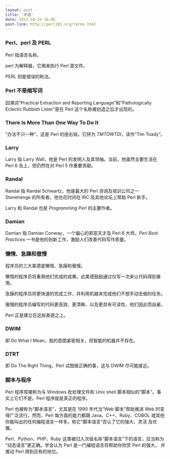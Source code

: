 ```yaml
---
layout: post
title: '术语'
date: 2013-10-24 16:05
post-link: http://perl101.org/terms.html
---
```


### Perl、perl 及 PERL

Perl 指语言名称。

perl 为解释器，它用来执行 Perl 源文件。

PERL 则是错误的称法。

### Perl 不是缩写词

回溯词“Practical Extraction and Reporting Language”和“Pathologically Eclectic
Rubbish Lister”是在 Perl 这个名称被创造之后才出现的。

### There Is More Than One Way To Do It

“办法不只一种”，这是 Perl 的座右铭，它拼为 *TMTOWTDI*，读作“Tim Toady”。

### Larry

Larry 指 Larry Wall，他是 Perl 的发明人及其领袖。当前，他虽然主要生活在 Perl 6
岛上，但仍然在对 Perl 5 作重要贡献。

### Randal

Randal 指 Randal Schwartz，他是最大的 Perl 咨询及培训公司之一 Stonehenge
的所有者。他也花时间在 IRC 及其他论坛上帮助 Perl 新手。

Larry 和 Randal 也是 *Programming Perl* 的主要作者。

### Damian

Damian 指 Damian Conway，一个偏心的邪恶天才及 Perl 6 大师。*Perl Best Practices*
一书是他的创新工作，激励人们改善代码写作质量。

### 懒惰、急躁和傲慢

程序员的三大美德是懒惰、急躁和傲慢。

懒惰的程序员将重用他们完成的成果。此美德鼓励通过仅写一次来让代码得到重用。

急躁的程序员将更快速的完成工作，并利用机器来完成他们不想手动去做的任务。

傲慢的程序员编写的代码更高效、更清晰、以及更具有可读性，他们因此而自豪。

Perl 正是建立在这些美德之上。

### DWIM

即 Do What I Mean，我的意图紧密相关，但智能的机器并不存在。

### DTRT

即 Do The Right Thing，Perl 试图做正确的事，这与 DWIM 尽可能接近。

### 脚本与程序

Perl 程序常被称为与 Windows 批处理文件和 Unix shell
脚本相似的“脚本”。事实上它们不是。Perl 程序就是真正的程序。

Perl 也被称为“脚本语言”，尤其是在 1990 年代当“Web 脚本”帮助推进 Web
时变得广泛流行。然而，Perl 每方面的能力都跟 Java、C++、Ruby、COBOL
或其他你能叫出的任何编程语言一样多。称它“脚本语言”否认了它的强大、灵活
及优雅。

Perl、Python、PHP、Ruby 这类被归入次级名称“脚本语言”下的语言，应当称为
“动态语言”更正确。学会认为 Perl 是一门编程语言将帮助你欣赏 Perl 的强大，
并推动 Perl 得到应有的地位。
